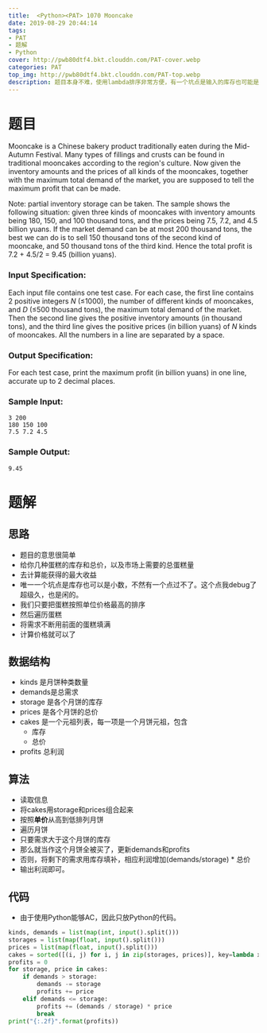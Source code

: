 ```yaml
---
title:  <Python><PAT> 1070 Mooncake
date: 2019-08-29 20:44:14
tags: 
- PAT
- 题解
- Python
cover: http://pwb80dtf4.bkt.clouddn.com/PAT-cover.webp
categories: PAT
top_img: http://pwb80dtf4.bkt.clouddn.com/PAT-top.webp
description: 题目本身不难，使用lambda排序非常方便，有一个坑点是输入的库存也可能是小数。
---
```


# 题目

Mooncake is a Chinese bakery product traditionally eaten during the Mid-Autumn Festival. Many types of fillings and crusts can be found in traditional mooncakes according to the region's culture. Now given the inventory amounts and the prices of all kinds of the mooncakes, together with the maximum total demand of the market, you are supposed to tell the maximum profit that can be made.

Note: partial inventory storage can be taken. The sample shows the following situation: given three kinds of mooncakes with inventory amounts being 180, 150, and 100 thousand tons, and the prices being 7.5, 7.2, and 4.5 billion yuans. If the market demand can be at most 200 thousand tons, the best we can do is to sell 150 thousand tons of the second kind of mooncake, and 50 thousand tons of the third kind. Hence the total profit is 7.2 + 4.5/2 = 9.45 (billion yuans).

### Input Specification:

Each input file contains one test case. For each case, the first line contains 2 positive integers *N* (≤1000), the number of different kinds of mooncakes, and *D* (≤500 thousand tons), the maximum total demand of the market. Then the second line gives the positive inventory amounts (in thousand tons), and the third line gives the positive prices (in billion yuans) of *N* kinds of mooncakes. All the numbers in a line are separated by a space.

### Output Specification:

For each test case, print the maximum profit (in billion yuans) in one line, accurate up to 2 decimal places.

### Sample Input:

```in
3 200
180 150 100
7.5 7.2 4.5
```

### Sample Output:

```out
9.45
```

# 题解

## 思路

+ 题目的意思很简单
+ 给你几种蛋糕的库存和总价，以及市场上需要的总蛋糕量
+ 去计算能获得的最大收益
+ 唯一一个坑点是库存也可以是小数，不然有一个点过不了。这个点我debug了超级久，也是闲的。
+ 我们只要把蛋糕按照单位价格最高的排序
+ 然后遍历蛋糕
+ 将需求不断用前面的蛋糕填满
+ 计算价格就可以了

## 数据结构

+ kinds 是月饼种类数量
+ demands是总需求
+ storage 是各个月饼的库存
+ prices 是各个月饼的总价
+ cakes 是一个元祖列表，每一项是一个月饼元祖，包含
  + 库存
  + 总价
+ profits 总利润

## 算法

+ 读取信息
+ 将cakes用storage和prices组合起来
+ 按照**单价**从高到低排列月饼
+ 遍历月饼
+ 只要需求大于这个月饼的库存
+ 那么就当作这个月饼全被买了，更新demands和profits
+ 否则，将剩下的需求用库存填补，相应利润增加(demands/storage) * 总价
+ 输出利润即可。

## 代码

+ 由于使用Python能够AC，因此只放Python的代码。

```python
kinds, demands = list(map(int, input().split()))
storages = list(map(float, input().split()))
prices = list(map(float, input().split()))
cakes = sorted([(i, j) for i, j in zip(storages, prices)], key=lambda x: x[1]/x[0], reverse=True)
profits = 0
for storage, price in cakes:
    if demands > storage:
        demands -= storage
        profits += price
    elif demands <= storage:
        profits += (demands / storage) * price
        break
print("{:.2f}".format(profits))

```

